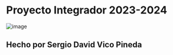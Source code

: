 # Proyecto Integrador 2023-2024
![image](https://github.com/Sergio-D-Vico-Pineda/ProyectoIntegrador/assets/118373324/e7056365-83b0-4893-988c-353626dd9770)
## Hecho por Sergio David Vico Pineda
